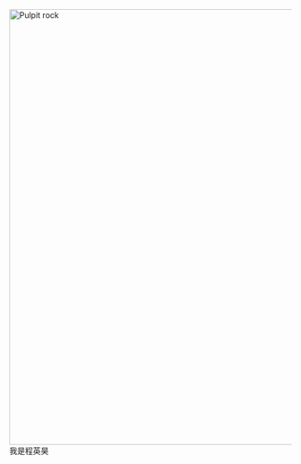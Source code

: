 <!DOCTYPE html>
<html>
<head>
    <meta http-equiv="content-type" content="text/html;charset=utf-8"/>
    <title>扬华旅社</title>
</head>
<body>
<img border="0" src="https://t1.hxzdhn.com/uploads/tu/201701/8/20081125_af0b879852656.jpg" alt="Pulpit rock" width="1024" height="778">
     我是程英昊
</body>
</html>
